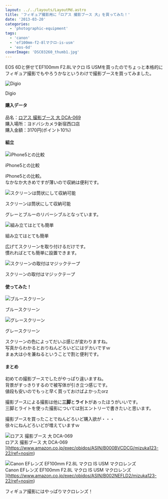 ```yaml
---
layout: ../../layouts/LayoutMd.astro
title: 'フィギュア撮影用に「ロアス 撮影ブース 大」を買ってみた！'
date: '2013-03-20'
categories:
  - 'photographic-equipment'
tags:
  - 'canon'
  - 'ef100mm-f2-8lマクロ-is-usm'
  - 'eos-6d'
coverImage: 'DSC03260_thumb1.jpg'
---
```


EOS 6Dと併せてEF100mm F2.8Lマクロ IS USMを買ったのでちょっと本格的にフィギュア撮影でもやろうかなというわけで撮影ブースを買ってみました。

![Digio](/archive/images/DSC03260_thumb.jpg 'Digio')

Digio

#### 購入データ

品名：[ロアス 撮影ブース 大 DCA-069](http://www.amazon.co.jp/gp/product/B000BVCDCG/ref=as_li_ss_tl?ie=UTF8&camp=247&creative=7399&creativeASIN=B000BVCDCG&linkCode=as2&tag=mizuka123-22)  
購入場所：ヨドバシカメラ新宿西口店  
購入金額：3170円(ポイント10%)

#### 組立

![iPhone5との比較](/archive/images/DSC03265_thumb.jpg 'iPhone5との比較')

iPhone5との比較

iPhone5との比較。  
なかなか大きめですが薄いので収納は便利です。

![スクリーンは筒状にして収納可能](/archive/images/DSC03261_thumb.jpg 'スクリーンは筒状にして収納可能')

スクリーンは筒状にして収納可能

グレーとブルーのリバーシブルとなっています。

![組み立てはとても簡単](/archive/images/DSC03262_thumb.jpg '組み立てはとても簡単')

組み立てはとても簡単

広げてスクリーンを取り付けるだけです。  
慣れればとても簡単に設置できます。

![スクリーンの取付はマジックテープ](/archive/images/DSC03264_thumb.jpg 'スクリーンの取付はマジックテープ')

スクリーンの取付はマジックテープ

#### 使ってみた！

![ブルースクリーン](/archive/images/DSC03263_thumb.jpg 'ブルースクリーン')

ブルースクリーン

![グレースクリーン](/archive/images/DSC03266_thumb.jpg 'グレースクリーン')

グレースクリーン

スクリーンの色によってだいぶ感じが変わりますね。  
写真からわかるとおりねんどろいどにはデカいですｗ  
まぁ大は小を兼ねるということで割と便利です。

#### まとめ

初めての撮影ブースでしたがやっぱり違いますね。  
背景がすっきりするので被写体が引き立つ感じです。  
値段も安いのでもっと早く買っておけばよかったorz

撮影ブースによる撮影は他に**三脚**と**ライト**があったほうがいいです。  
三脚とライトを使った撮影については別エントリーで書きたいと思います。

撮影ブースを買ったことでねんどろいど購入欲が・・・  
徐々にねんどろいどが増えていますｗ

![ロアス 撮影ブース 大 DCA-069](/archive/images/314FFQCE0EL._SL160_.jpg)  
ロアス 撮影ブース 大 DCA-069  
](https://www.amazon.co.jp/exec/obidos/ASIN/B000BVCDCG/mizuka123-22/ref=nosim)

![Canon EFレンズ EF100mm F2.8L マクロ IS USM マクロレンズ](/archive/images/4160ZE5ed2L._SL160_.jpg)  
Canon EFレンズ EF100mm F2.8L マクロ IS USM マクロレンズ  
](https://www.amazon.co.jp/exec/obidos/ASIN/B002NEFLD2/mizuka123-22/ref=nosim)

フィギュア撮影にはやっぱりマクロレンズ！

